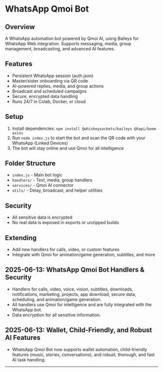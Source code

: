 # WhatsApp Qmoi Bot

## Overview

A WhatsApp automation bot powered by Qmoi AI, using Baileys for WhatsApp Web integration. Supports messaging, media, group management, broadcasting, and advanced AI features.

## Features

- Persistent WhatsApp session (auth.json)
- Master/sister onboarding via QR code
- AI-powered replies, media, and group actions
- Broadcast and scheduled campaigns
- Secure, encrypted data handling
- Runs 24/7 in Colab, Docker, or cloud

## Setup

1. Install dependencies: `npm install @whiskeysockets/baileys @hapi/boom axios`
2. Run `node index.js` to start the bot and scan the QR code with your WhatsApp (Linked Devices)
3. The bot will stay online and use Qmoi for all intelligence

## Folder Structure

- `index.js` - Main bot logic
- `handlers/` - Text, media, group handlers
- `services/` - Qmoi AI connector
- `utils/` - Delay, broadcast, and helper utilities

## Security

- All sensitive data is encrypted
- No real data is exposed in exports or unzipped builds

## Extending

- Add new handlers for calls, video, or custom features
- Integrate with Qmoi for animation/game generation, subtitles, and more

## 2025-06-13: WhatsApp Qmoi Bot Handlers & Security

- Handlers for calls, video, voice, vision, subtitles, downloads, notifications, marketing, projects, app download, secure data, scheduling, and animation/game generation.
- All handlers use Qmoi for intelligence and are fully integrated with the WhatsApp bot.
- Data encryption for all sensitive information.

## 2025-06-13: Wallet, Child-Friendly, and Robust AI Features

- WhatsApp Qmoi Bot now supports wallet automation, child-friendly features (music, stories, conversations), and robust, thorough, and fast AI task handling.

---
